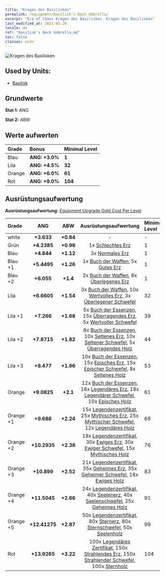 ```yaml
---
title: "Kragen des Basilisken"
permalink: /equipment/Basilisk's Neck Umbrella/
excerpt: "Era of Chaos Kragen des Basilisken. Kragen des Basilisken"
last_modified_at: 2021-03-20
locale: de
ref: "Basilisk's Neck Umbrella.md"
toc: false
classes: wide
---
```


  ![Kragen des Basilisken](/images/e/e_8041.png)

## Used by Units:

* [Basilisk](/de/units/Basilisk/) 


## Grundwerte
 **Stat 1:** ANG

 **Stat 2:** ABW

## Werte aufwerten

  |     Grade    |   Bonus | Minimal Level | 
  |:-------------|:--------|:--------------| 
  | Blau | **ANG: +3.0%** | **1** | 
  | Lila | **ANG: +4.5%** | **32** | 
  | Orange | **ANG: +6.0%** | **61** | 
  | Rot | **ANG: +9.0%** | **104** | 


## Ausrüstungsaufwertung
 **Ausrüstungsaufwertung:** [Equipment Upgrade Gold Cost Per Level](/equipment/EquipmentUpgradeCostPerLevel/) 

  |          Grade      | ANG | ABW | Ausrüstungsaufwertung | Minimal Level |
  |:--------------------|:---------:|:---------:|:----------------:|:--------------|
  | white | **+3.633** | **+0.84** | - | - |
  | Grün | **+4.2385** | **+0.98** | 1x [Schlechtes Erz](/de/Items/mat_1/) | 1 |
  | Blau | **+4.844** | **+1.12** | 3x [Normales Erz](/de/Items/mat_6/) | 1 |
  | Blau +1 | **+5.4495** | **+1.26** | 1x [Buch der Waffen](/de/Items/mat_18/), 5x [Gutes Erz](/de/Items/mat_12/) | 1 |
  | Blau +2 | **+6.055** | **+1.4** | 2x [Buch der Waffen](/de/Items/mat_25/), 8x [Überlegenes Erz](/de/Items/mat_19/) | 1 |
  | Lila | **+6.6605** | **+1.54** | 3x [Buch der Waffen](/de/Items/mat_32/), 10x [Wertvolles Erz](/de/Items/mat_26/), 3x [Überlegener Schwefel](/de/Items/mat_22/) | 32 |
  | Lila +1 | **+7.266** | **+1.68** | 5x [Buch der Essenzen](/de/Items/mat_39/), 15x [Überragendes Erz](/de/Items/mat_33/), 5x [Wertvoller Schwefel](/de/Items/mat_29/) | 39 |
  | Lila +2 | **+7.8715** | **+1.82** | 8x [Buch der Essenzen](/de/Items/mat_46/), 10x [Seltenes Erz](/de/Items/mat_40/), 10x [Seltener Schwefel](/de/Items/mat_43/), 5x [Überragendes Holz](/de/Items/mat_34/) | 44 |
  | Lila +3 | **+8.477** | **+1.96** | 10x [Buch der Essenzen](/de/Items/mat_53/), 15x [Episches Erz](/de/Items/mat_47/), 15x [Epischer Schwefel](/de/Items/mat_50/), 8x [Seltenes Holz](/de/Items/mat_41/) | 53 |
  | Orange | **+9.0825** | **+2.1** | 12x [Buch der Essenzen](/de/Items/mat_60/), 18x [Legendäres Erz](/de/Items/mat_54/), 18x [Legendärer Schwefel](/de/Items/mat_57/), 10x [Episches Holz](/de/Items/mat_48/) | 61 |
  | Orange +1 | **+9.688** | **+2.24** | 15x [Legendenzertifikat](/de/Items/mat_67/), 25x [Mythisches Erz](/de/Items/mat_61/), 25x [Mythischer Schwefel](/de/Items/mat_64/), 12x [Legendäres Holz](/de/Items/mat_55/) | 68 |
  | Orange +2 | **+10.2935** | **+2.38** | 18x [Legendenzertifikat](/de/Items/mat_74/), 30x [Ewiges Erz](/de/Items/mat_68/), 30x [Ewiger Schwefel](/de/Items/mat_71/), 15x [Mythisches Holz](/de/Items/mat_62/) | 76 |
  | Orange +3 | **+10.899** | **+2.52** | 21x [Legendenzertifikat](/de/Items/mat_81/), 35x [Geheimes Erz](/de/Items/mat_75/), 35x [Geheimer Schwefel](/de/Items/mat_78/), 18x [Ewiges Holz](/de/Items/mat_69/) | 83 |
  | Orange +4 | **+11.5045** | **+2.66** | 24x [Legendenzertifikat](/de/Items/mat_88/), 40x [Seelenerz](/de/Items/mat_82/), 40x [Seelenschwefel](/de/Items/mat_85/), 25x [Geheimes Holz](/de/Items/mat_76/) | 91 |
  | Orange +5 | **+12.41275** | **+2.87** | 50x [Legendenzertifikat](/de/Items/mat_95/), 80x [Sternerz](/de/Items/mat_89/), 80x [Sternschwefel](/de/Items/mat_92/), 50x [Seelenholz](/de/Items/mat_83/) | 99 |
  | Rot | **+13.9265** | **+3.22** | 100x [Legendäres Zertifikat](/de/Items/mat_102/), 150x [Strahlendes Erz](/de/Items/mat_96/), 150x [Strahlender Schwefel](/de/Items/mat_99/), 100x [Sternholz](/de/Items/mat_90/) | 104 |

